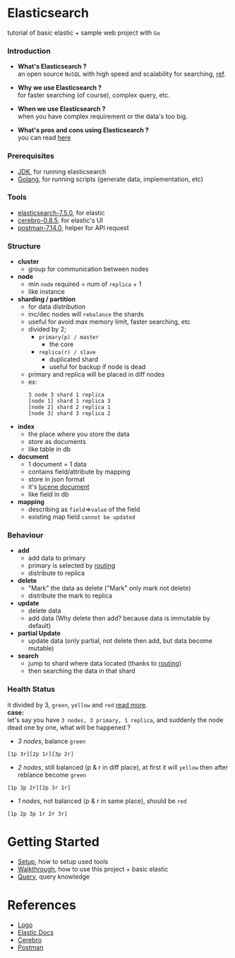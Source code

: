 # Elasticsearch
tutorial of basic elastic + sample web project with `Go`


### Introduction
- **What's Elasticsearch ?**
<br>an open source `NoSQL` with high speed and scalability for searching, [ref](https://www.elastic.co/what-is/elasticsearch).

- **Why we use Elasticsearch ?**
<br>for faster searching (of course), complex query, etc.

- **When we use Elasticsearch ?**
<br>when you have complex requirement or the data's too big.

- **What's pros and cons using Elasticsearch ?**
<br>you can read [here](https://interviewbubble.com/elasticsearch-pros-and-cons-advantages-and-disadvantages-of-elasticsearch/)

### Prerequisites
- [JDK](https://www.elastic.co/guide/en/elasticsearch/reference/7.5/setup.html#jvm-version), for running elasticsearch
- [Golang](https://golang.org/dl/), for running scripts (generate data, implementation, etc)

### Tools
- [elasticsearch-7.5.0](https://www.elastic.co/downloads/past-releases/elasticsearch-7-5-0), for elastic
- [cerebro-0.8.5](https://github.com/lmenezes/cerebro/releases/tag/v0.8.5), for elastic's UI
- [postman-7.14.0](https://www.getpostman.com/downloads/release-notes), helper for API request

### Structure
- **cluster**
    - group for communication between nodes
- **node**
    - min `node` required = num of `replica` + 1
    - like instance
- **sharding / partition**
    - for data distribution
    - inc/dec nodes will `rebalance` the shards
    - useful for avoid max memory limit, faster searching, etc
    - divided by 2;
        - `primary(p) / master`
            - the core
        - `replica(r) / slave`
            - duplicated shard
            - useful for backup if node is dead
    - primary and replica will be placed in diff nodes
    - ex:
        ```
        3 node 3 shard 1 replica
        [node 1] shard 1 replica 3
        [node 2] shard 2 replica 1
        [node 3] shard 3 replica 2
        ```
- **index**
    - the place where you store the data
    - store as documents
    - like table in db
- **document**
    - 1 document = 1 data
    - contains field/attribute by mapping
    - store in json format
    - it's [lucene document](http://www.lucenetutorial.com/basic-concepts.html)
    - like field in db
- **mapping**
    - describing as `field`=>`value` of the field
    - existing map field `cannot be updated`

### Behaviour
- **add**
    - add data to primary
    - primary is selected by [routing](https://www.elastic.co/guide/en/elasticsearch/reference/current/mapping-routing-field.html)
    - distribute to replica
- **delete**
    - "Mark" the data as delete ("Mark" only mark not delete)
    - distribute the mark to replica
- **update**
    - delete data
    - add data (Why delete then add? because data is immutable by default)
- **partial Update**
    - update data (only partial, not delete then add, but data become mutable)
- **search**
    - jump to shard where data located (thanks to [routing](https://www.elastic.co/guide/en/elasticsearch/reference/current/mapping-routing-field.html))
    - then searching the data in that shard

### Health Status
it divided by 3, `green`, `yellow` and `red` [read more](https://www.elastic.co/guide/en/elasticsearch/reference/current/cluster-health.html#cluster-health-api-desc).
<br> **case:**
<br> let's say you have `3 nodes, 3 primary, 1 replica`, and suddenly the node dead one by one, what will be happened ?
- *3 nodes*, balance `green`
```
[1p 3r][2p 1r][3p 2r]
```
- *2 nodes*, still balanced (p & r in diff place), at first it will `yellow` then after reblance become `green`
```
[1p 3p 2r][2p 3r 1r]
```
- *1 nodes*, not balanced (p & r in same place), should be `red`
```
[1p 2p 3p 1r 2r 3r]
```


# Getting Started
- [Setup](https://github.com/verlandz/elasticsearch/blob/master/docs/SETUP.md), how to setup used tools
- [Walkthrough](https://github.com/verlandz/elasticsearch/blob/master/docs/WALKTHROUGH.md), how to use this project + basic elastic
- [Query](https://github.com/verlandz/elasticsearch/blob/master/docs/QUERY.md), query knowledge


# References
- [Logo](https://i.pinimg.com/600x315/2e/7e/e5/2e7ee557deb8cd3c9ded97c99ae1858e.jpg)
- [Elastic Docs](https://www.elastic.co/guide/en/elasticsearch/reference/7.5/index.html)
- [Cerebro](https://github.com/lmenezes/cerebro)
- [Postman](https://www.getpostman.com/downloads/)